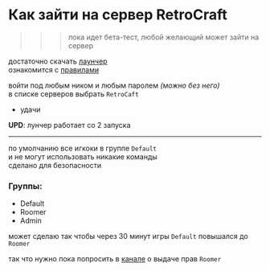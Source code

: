 # Как зайти на сервер RetroCraft
>>> пока идет бета-тест, любой желающий может зайти на сервер

достаточно скачать [лаунчер](https://t.me/RetroLauncher/31)  
ознакомится с [правилами](https://t.me/RetroLauncher/35)


войти под любым ником и любым паролем *(можно без него)*  
в списке серверов выбрать `RetroCaft`
- удачи

**UPD**: лунчер работает со 2 запуска  

---

по умолчанию все игкоки в группе `Default`  
и не могут использовать никакие команды  
сделано для безопасности  

### Группы:

- Default
- Roomer
- Admin

может сделаю так чтобы через 30 минут игры `Default` повышался до `Roomer`

так что нужно пока попросить в [канале](https://t.me/RetroLauncher) о выдаче прав `Roomer`


